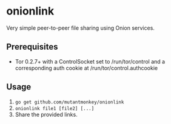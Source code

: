 # onionlink

Very simple peer-to-peer file sharing using Onion services.

## Prerequisites
* Tor 0.2.7+ with a ControlSocket set to /run/tor/control and a corresponding
  auth cookie at /run/tor/control.authcookie

## Usage
1. `go get github.com/mutantmonkey/onionlink`
2. `onionlink file1 [file2] [...]`
3. Share the provided links.
